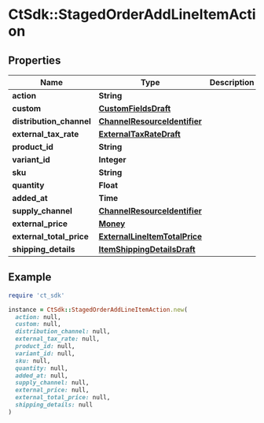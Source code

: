 # CtSdk::StagedOrderAddLineItemAction

## Properties

| Name | Type | Description | Notes |
| ---- | ---- | ----------- | ----- |
| **action** | **String** |  |  |
| **custom** | [**CustomFieldsDraft**](CustomFieldsDraft.md) |  | [optional] |
| **distribution_channel** | [**ChannelResourceIdentifier**](ChannelResourceIdentifier.md) |  | [optional] |
| **external_tax_rate** | [**ExternalTaxRateDraft**](ExternalTaxRateDraft.md) |  | [optional] |
| **product_id** | **String** |  | [optional] |
| **variant_id** | **Integer** |  | [optional] |
| **sku** | **String** |  | [optional] |
| **quantity** | **Float** |  | [optional] |
| **added_at** | **Time** |  | [optional] |
| **supply_channel** | [**ChannelResourceIdentifier**](ChannelResourceIdentifier.md) |  | [optional] |
| **external_price** | [**Money**](Money.md) |  | [optional] |
| **external_total_price** | [**ExternalLineItemTotalPrice**](ExternalLineItemTotalPrice.md) |  | [optional] |
| **shipping_details** | [**ItemShippingDetailsDraft**](ItemShippingDetailsDraft.md) |  | [optional] |

## Example

```ruby
require 'ct_sdk'

instance = CtSdk::StagedOrderAddLineItemAction.new(
  action: null,
  custom: null,
  distribution_channel: null,
  external_tax_rate: null,
  product_id: null,
  variant_id: null,
  sku: null,
  quantity: null,
  added_at: null,
  supply_channel: null,
  external_price: null,
  external_total_price: null,
  shipping_details: null
)
```

